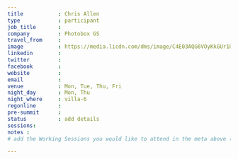 ```yaml
---
title           : Chris Allen
type            : participant
job_title       :
company         : Photobox GS
travel_from     :
image           : https://media.licdn.com/dms/image/C4E03AQG6VOyKkGUr1Q/profile-displayphoto-shrink_800_800/0?e=1531958400&v=beta&t=f6OxauAMb2d3KxWRvx9MBrvBtc2bjaqMu5DjPsjHJks
linkedin        :
twitter         :
facebook        :
website         :
email           :
venue           : Mon, Tue, Thu, Fri
night_day       : Mon, Thu
night_where     : villa-6
regonline       :
pre-summit      :
status          : add details
sessions:
notes :
# add the Working Sessions you would like to attend in the meta above (use the session's title) e.g. sessions (one per line): -Security Playbooks Diagrams -Hackathon Daily Sessions

---
```


<!-- put more details about participant here -->
